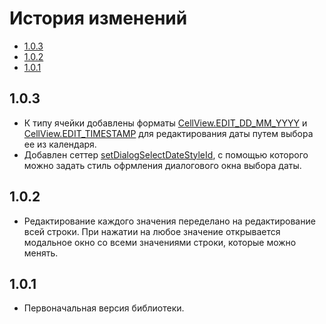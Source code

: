 # История изменений

+ [1.0.3](#103)
+ [1.0.2](#102)
+ [1.0.1](#101)

## 1.0.3
+ К типу ячейки добавлены форматы [CellView.EDIT_DD_MM_YYYY](documentation.md#cellview) и [CellView.EDIT_TIMESTAMP](documentation.md#cellview) для редактирования даты путем выбора ее из календаря.
+ Добавлен сеттер [setDialogSelectDateStyleId](docs/documentation.md#scrolltableview), с помощью которого можно задать стиль офрмления диалогового окна выбора даты.

## 1.0.2
+ Редактирование каждого значения переделано на редактирование всей строки. При нажатии на любое значение открывается модальное окно со всеми значениями строки, которые можно менять.

## 1.0.1
+ Первоначальная версия библиотеки.